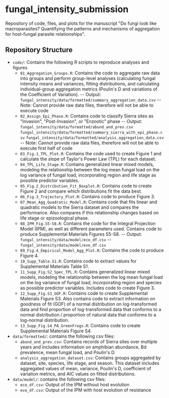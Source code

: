 # fungal_intensity_submission
Repository of code, files, and plots for the manuscript "Do fungi look like macroparasites? Quantifying the patterns and mechanisms of aggregation for host-fungal parasite relationships".

## Repository Structure
- `code/`: Contains the following R scripts to reproduce analyses and figures
	- `01_Aggregation_Groups.R`: Contains the code to aggregate raw data into  groups and perform group-level analyses (calculating fungal intensity means and variances, fitting distributions, and calculating individual-group aggregation metrics (Poulin's D and variations of the Coefficient of Variation).
		-- Output: `fungal_intensity/data/formatted/summary_aggregation_data.csv`
		-- Note: Cannot provide raw data files, therefore will not be able to execute code
	- `02_Assign_Epi_Phase.R`: Contains code to classify Sierra sites as "Invasion", "Post-Invasion", or "Enzootic" phase
		-- Output: `fungal_intensity/data/formatted/abund_and_prev.csv`
			   `fungal_intensity/data/formatted/summary_sierra_with_epi_phase.csv`
			   `fungal_intensity/data/formatted/analysis_aggregation_data.csv`
		-- Note: Cannot provide raw data files, therefore will not be able to execute first half of code
	- `03_Fig.1_TPL_Plot.R`: Contains the code used to create Figure 1 and calculate the slope of Taylor's Power Law (TPL) for each dataset. 
	- `04_TPL_Life_Stage.R`: Contains generalized linear mixed models, modeling the relationship between the log mean fungal load on the log variance of fungal load, incorporating region and life stage as possible predictor variables. 
	- `05_Fig.2_Distribution_Fit_Boxplot.R`: Contains code to create Figure 2 and compare which distributions fit the data best.
	- `06_Fig.3_Trajectory_Plot.R`: Contains code to produce Figure 3.
	- `07_Mean_Agg_Quadratic_Model.R`: Contains code that fits linear and quadratic models to the Sierra dataset and compares the performance. Also compares if this relationship changes based on life stage or epizoological phase.
	- `08_IPM_Fig.S5-S8.R`: Contains the code for the Integral Projection Model (IPM), as well as different parameters used. Contains code to produce Supplemental Materials Figures S5-S8.
		-- Output: `fungal_intensity/data/model/eco_df.csv`
		--  	   `fungal_intensity/data/model/evo_df.csv`
	- `09_Fig.4_Empirical_Model_Agg_Plot.R`: Contains the code to produce Figure 4.
	- `10_Supp_Table.S1.R`: Contains code to extract values for Supplemental Materials Table S1.
	- `11_Supp_Fig.S2_Spec_TPL.R`: Contains generalized linear mixed models, modeling the relationship between the log mean fungal load on the log variance of fungal load, incorporating region and species as possible predictor variables. Includes code to create Figure 3.
	- `12_Supp_Fig.S3_GOF.R`: Contains code to create Supplemental Materials Figure S3. Also contains code to extract information on goodness of fit (GOF) of a normal distribution on log-transformed data and find proportion of log-transformed data that conforms to a normal distribution / proportion of natural data that conforms to a log-normal distribution.
	- `13_Supp_Fig.S4_PA_GreenFrogs.R`: Contains code to create Supplemental Materials Figure S4.
- `data/formatted/`: contains the following csv files:
	- `abund_and_prev.csv`: Contains records of Sierra sites over multiple years and includes information on amphibian abundance, Bd prevalence, mean fungal load, and Poulin's D.
	- `analysis_aggregation_dataset.csv`: Contains groups aggregated by dataset, site, species, life stage, and season. This dataset includes aggregated values of mean, variance, Poulin's D, coefficient of variation metrics, and AIC values on fitted distributions.
- `data/model/`: contains the following csv files:
	- `eco_df.csv`: Output of the IPM without host evolution
	- `evo_df.csv`: Output of the IPM with host evolution of resistance

